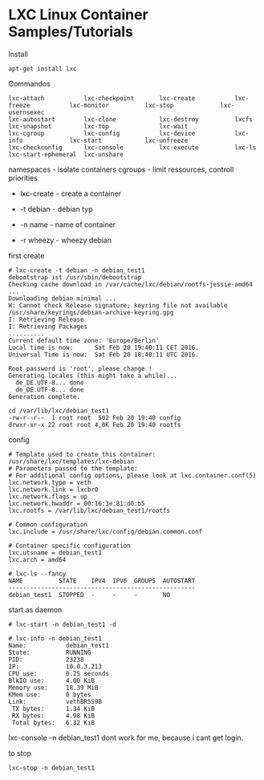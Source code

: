 # LXC Linux Container Samples/Tutorials

Install
```shell
apt-get install lxc
```

Commandos
```shell
lxc-attach           lxc-checkpoint       lxc-create           lxc-freeze           lxc-monitor          lxc-stop             lxc-usernsexec
lxc-autostart        lxc-clone            lxc-destroy          lxcfs                lxc-snapshot         lxc-top              lxc-wait
lxc-cgroup           lxc-config           lxc-device           lxc-info             lxc-start            lxc-unfreeze
lxc-checkconfig      lxc-console          lxc-execute          lxc-ls               lxc-start-ephemeral  lxc-unshare 
```

namespaces - isolate containers
cgroups - limit ressources, controll priorities

* lxc-create - create a container
* -t debian - debian typ
* -n name  - name of container

* -r wheezy - wheezy debian

first create
```shell
# lxc-create -t debian -n debian_test1
debootstrap ist /usr/sbin/debootstrap
Checking cache download in /var/cache/lxc/debian/rootfs-jessie-amd64 ... 
Downloading debian minimal ...
W: Cannot check Release signature; keyring file not available /usr/share/keyrings/debian-archive-keyring.gpg
I: Retrieving Release 
I: Retrieving Packages
..........
Current default time zone: 'Europe/Berlin'
Local time is now:      Sat Feb 20 19:40:11 CET 2016.
Universal Time is now:  Sat Feb 20 18:40:11 UTC 2016.

Root password is 'root', please change !
Generating locales (this might take a while)...
  de_DE.UTF-8... done
  de_DE.UTF-8... done
Generation complete.
```

```shell
cd /var/lib/lxc/debian_test1
-rw-r--r--  1 root root  502 Feb 20 19:40 config
drwxr-xr-x 22 root root 4,0K Feb 20 19:40 rootfs
```

config
```
# Template used to create this container: /usr/share/lxc/templates/lxc-debian
# Parameters passed to the template:
# For additional config options, please look at lxc.container.conf(5)
lxc.network.type = veth
lxc.network.link = lxcbr0
lxc.network.flags = up
lxc.network.hwaddr = 00:16:3e:81:d0:b5
lxc.rootfs = /var/lib/lxc/debian_test1/rootfs

# Common configuration
lxc.include = /usr/share/lxc/config/debian.common.conf

# Container specific configuration
lxc.utsname = debian_test1
lxc.arch = amd64
```

```shell
# lxc-ls --fancy
NAME          STATE    IPV4  IPV6  GROUPS  AUTOSTART
----------------------------------------------------
debian_test1  STOPPED  -     -     -       NO 
```

start as daemon
```shell
# lxc-start -n debian_test1 -d

# lxc-info -n debian_test1
Name:           debian_test1
State:          RUNNING
PID:            23238
IP:             10.0.3.213
CPU use:        0.25 seconds
BlkIO use:      4.00 KiB
Memory use:     18.39 MiB
KMem use:       0 bytes
Link:           vethBR5S9B
 TX bytes:      1.34 KiB
 RX bytes:      4.98 KiB
 Total bytes:   6.32 KiB
```

lxc-console -n debian_test1
dont work for me, because i cant get login.

to stop
```shell
lxc-stop -n debian_test1
```



